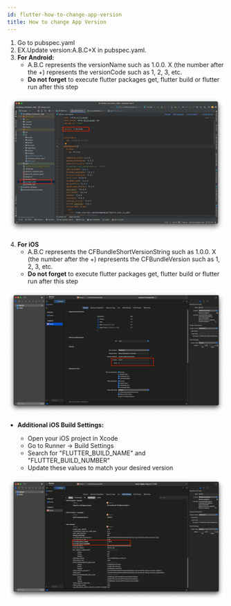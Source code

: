```yaml
---
id: flutter-how-to-change-app-version
title: How to change App Version
---
```


1. Go to pubspec.yaml
2. EX.Update version:A.B.C+X in pubspec.yaml.
3. **For Android:**
   - A.B.C represents the versionName such as 1.0.0. X (the number after the +) represents the versionCode such as 1, 2, 3, etc.
   - <b>Do not forget</b> to execute flutter packages get, flutter build or flutter run after this step

![Version Update](/img/version_1.png)

4. **For iOS**
   - A.B.C represents the CFBundleShortVersionString such as 1.0.0. X (the number after the +) represents the CFBundleVersion such as 1, 2, 3, etc.
   - <b>Do not forget</b> to execute flutter packages get, flutter build or flutter run after this step

![Version Update](/img/iOS-app-version.png)

   - **Additional iOS Build Settings:**

      - Open your iOS project in Xcode
      - Go to Runner -> Build Settings
      - Search for "FLUTTER_BUILD_NAME" and "FLUTTER_BUILD_NUMBER"
      - Update these values to match your desired version

![Version Update](/img/iOS-app-version-2.png)